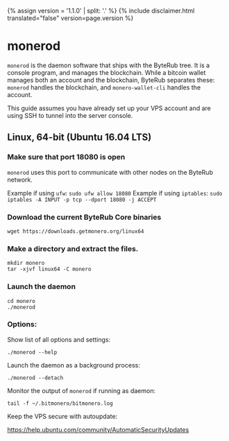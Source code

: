 {% assign version = '1.1.0' | split: '.' %}
{% include disclaimer.html translated="false" version=page.version %}
# monerod

`monerod` is the daemon software that ships with the ByteRub tree. It is a console program, and manages the blockchain. While a bitcoin wallet manages both an account and the blockchain, ByteRub separates these: `monerod` handles the blockchain, and `monero-wallet-cli` handles the account.

This guide assumes you have already set up your VPS account and are using SSH to tunnel into the server console.

## Linux, 64-bit (Ubuntu 16.04 LTS)

### Make sure that port 18080 is open
`monerod` uses this port to communicate with other nodes on the ByteRub network.

Example if using `ufw`: `sudo ufw allow 18080`
Example if using `iptables`: `sudo iptables -A INPUT -p tcp --dport 18080 -j ACCEPT`

### Download the current ByteRub Core binaries

    wget https://downloads.getmonero.org/linux64

### Make a directory and extract the files.

    mkdir monero
    tar -xjvf linux64 -C monero

### Launch the daemon

    cd monero
    ./monerod

### Options:

Show list of all options and settings:

    ./monerod --help

Launch the daemon as a background process:

    ./monerod --detach

Monitor the output of `monerod` if running as daemon:

    tail -f ~/.bitmonero/bitmonero.log

Keep the VPS secure with autoupdate:

https://help.ubuntu.com/community/AutomaticSecurityUpdates


